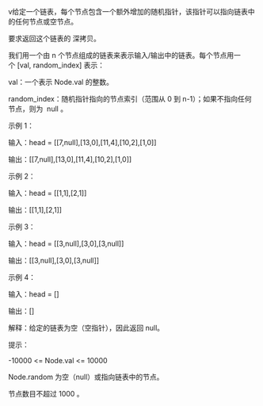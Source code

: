 v给定一个链表，每个节点包含一个额外增加的随机指针，该指针可以指向链表中的任何节点或空节点。

要求返回这个链表的 深拷贝。 

我们用一个由 n 个节点组成的链表来表示输入/输出中的链表。每个节点用一个 [val, random_index] 表示：

val：一个表示 Node.val 的整数。

random_index：随机指针指向的节点索引（范围从 0 到 n-1）；如果不指向任何节点，则为  null 。
 

示例 1：



输入：head = [[7,null],[13,0],[11,4],[10,2],[1,0]]

输出：[[7,null],[13,0],[11,4],[10,2],[1,0]]

示例 2：



输入：head = [[1,1],[2,1]]

输出：[[1,1],[2,1]]

示例 3：



输入：head = [[3,null],[3,0],[3,null]]

输出：[[3,null],[3,0],[3,null]]

示例 4：

输入：head = []

输出：[]

解释：给定的链表为空（空指针），因此返回 null。
 

提示：

-10000 <= Node.val <= 10000

Node.random 为空（null）或指向链表中的节点。

节点数目不超过 1000 。

